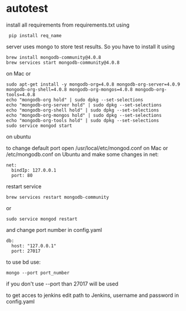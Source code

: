 # autotest
install all requirements from requirements.txt using 
```
 pip install req_name
```
server uses mongo to store test results. So you have to install it using 
```
brew install mongodb-community@4.0.8
brew services start mongodb-community@4.0.8
```
on Mac or 
```
sudo apt-get install -y mongodb-org=4.0.8 mongodb-org-server=4.0.9 mongodb-org-shell=4.0.8 mongodb-org-mongos=4.0.8 mongodb-org-tools=4.0.8
echo "mongodb-org hold" | sudo dpkg --set-selections
echo "mongodb-org-server hold" | sudo dpkg --set-selections
echo "mongodb-org-shell hold" | sudo dpkg --set-selections
echo "mongodb-org-mongos hold" | sudo dpkg --set-selections
echo "mongodb-org-tools hold" | sudo dpkg --set-selections
sudo service mongod start
```
on ubuntu

to change default port open /usr/local/etc/mongod.conf on Mac or /etc/mongodb.conf on Ubuntu and make some changes in net:


```
net:
  bindIp: 127.0.0.1
  port: 80
```

restart service
```
brew services restart mongodb-community
````

or
```
sudo service mongod restart
```

and change port number in config.yaml
```
db:
  host: "127.0.0.1"
  port: 27017
  ```
to use bd use:
```
mongo --port port_number
```
if you don't use --port than 27017 will be used

to get acces to jenkins edit path to Jenkins, username and password in config.yaml

